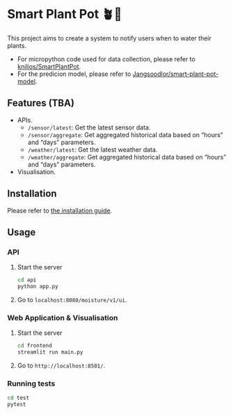 # Smart Plant Pot 🪴🌊
This project aims to create a system to notify users when to water their plants.

- For micropython code used for data collection, please refer to [knilios/SmartPlantPot](https://github.com/knilios/SmartPlantPot).
- For the predicion model, please refer to [Jangsoodlor/smart-plant-pot-model](https://github.com/Jangsoodlor/smart-plant-pot-model).

## Features (TBA)
- APIs.
    - `/sensor/latest`: Get the latest sensor data.
    - `/sensor/aggregate`: Get aggregated historical data based on “hours” and “days” parameters.
    - `/weather/latest`: Get the latest weather data.
    - `/weather/aggregate`: Get aggregated historical data based on “hours” and “days” parameters.
- Visualisation.

## Installation
Please refer to [the installation guide](https://github.com/Jangsoodlor/smart-plant-pot-app/wiki/Installation-Guide).

## Usage
### API
1. Start the server
    ```bash
    cd api
    python app.py
    ```
2. Go to `localhost:8080/moisture/v1/ui`.

### Web Application & Visualisation
1. Start the server
    ```bash
    cd frontend
    streamlit run main.py
    ```
2. Go to `http://localhost:8501/`.

### Running tests
```bash
cd test
pytest
```
